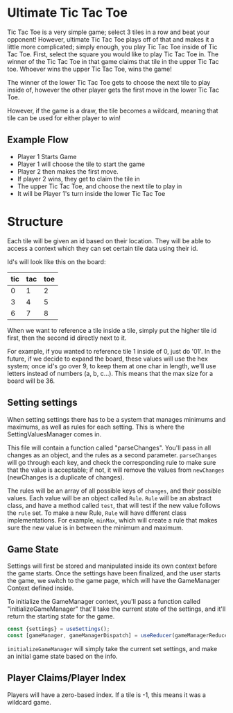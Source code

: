 # Ultimate Tic Tac Toe

Tic Tac Toe is a very simple game; select 3 tiles in a row and beat your opponent! However, 
ultimate Tic Tac Toe plays off of that and makes it a little more complicated; simply enough,
you play Tic Tac Toe inside of Tic Tac Toe. First, select the square you would like to play 
Tic Tac Toe in. The winner of the Tic Tac Toe in that game claims that tile in the upper
Tic Tac toe. Whoever wins the upper Tic Tac Toe, wins the game!

The winner of the lower Tic Tac Toe gets to choose the next tile to play inside of, however
the other player gets the first move in the lower Tic Tac Toe.

However, if the game is a draw, the tile becomes a wildcard, meaning that tile can be used
for either player to win!

## Example Flow
- Player 1 Starts Game
- Player 1 will choose the tile to start the game
- Player 2 then makes the first move.
- If player 2 wins, they get to claim the tile in
- The upper Tic Tac Toe, and choose the next tile to play in
- It will be Player 1's turn inside the lower Tic Tac Toe

# Structure

Each tile will be given an id based on their location. They will be able to access a context
which they can set certain tile data using their id. 

Id's will look like this on the board:

|tic|tac|toe|
|-|-|-
|0|1|2|
|3|4|5|
|6|7|8|

When we want to reference a tile inside a tile, simply put the higher tile id first, then 
the second id directly next to it.

For example, if you wanted to reference tile 1 inside of 0, just do '01'. In the future, if we
decide to expand the board, these values will use the hex system; once id's go over 9, to keep them
at one char in length, we'll use letters instead of numbers (a, b, c...). This means that the max 
size for a board will be 36.

## Setting settings
When setting settings there has to be a system that manages minimums and maximums, as
well as rules for each setting. This is where the SettingValuesManager comes in.

This file will contain a function called "parseChanges". You'll pass in all changes
as an object, and the rules as a second parameter. `parseChanges` will go through
each key, and check the corresponding rule to make sure that the value is acceptable;
if not, it will remove the values from `newChanges` (newChanges is a duplicate of
changes).

The rules will be an array of all possible keys of `changes`, and their possible 
values. Each value will be an object called `Rule`. `Rule` will be an abstract class, 
and have a method called `test`, that will test if the new value follows the `rule` 
set. To make a new Rule, `Rule` will have different class implementations. 
For example, `minMax`, which will create a rule that makes 
sure the new value is in between the minimum and maximum. 

## Game State

Settings will first be stored and manipulated inside its own context before the game 
starts. Once the settings have been finalized, and the user starts the game, we switch 
to the game page, which will have the GameManager Context defined inside.

To initialize the GameManager context, you'll pass a function called "initializeGameManager" 
that'll take the current state of the settings, and it'll return the starting state for
the game.

```typescript
const {settings} = useSettings();
const [gameManager, gameManagerDispatch] = useReducer(gameManagerReducer, initializeGameManager(settings));
```

`initializeGameManager` will simply take the current set settings, and make an initial
game state based on the info.

## Player Claims/Player Index

Players will have a zero-based index. If a tile is -1, this means
it was a wildcard game.